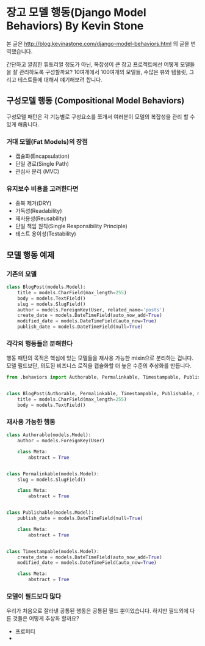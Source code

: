 # 장고 모델 행동(Django Model Behaviors) By Kevin Stone
본 글은 http://blog.kevinastone.com/django-model-behaviors.html 의 글을 번역했습니다.

간단하고 깔끔한 튜토리얼 정도가 아닌, 복잡성이 큰 장고 프로젝트에선 어떻게 모델들을 잘 관리하도록 구성할까요? 10여개에서 100여개의 모델들, 수많은 뷰와 템플릿, 그리고 테스트들에 대해서 얘기해보려 합니다.

## 구성모델 행동 (Compositional Model Behaviors)
구성모델 패턴은 각 기능별로 구성요소를 쪼개서 여러분이 모델의 복잡성을 관리 할 수 있게 해줍니다.

### 거대 모델(Fat Models)의 장점
- 캡슐화(Encapsulation)
- 단일 경로(Single Path)
- 관심사 분리 (MVC)

### 유지보수 비용을 고려한다면
- 중복 제거(DRY)
- 가독성(Readability)
- 재사용성(Reusability)
- 단일 책임 원칙(Single Responsibility Principle)
- 테스트 용이성(Testability)

## 모델 행동 예제
### 기존의 모델
```python
class BlogPost(models.Model):
    title = models.CharField(max_length=255)
    body = models.TextField()
    slug = models.SlugField()
    author = models.ForeignKey(User, related_name='posts')
    create_date = models.DateTimeField(auto_now_add=True)
    modified_date = models.DateTimeField(auto_now=True)
    publish_date = models.DateTimeField(null=True)
```

### 각각의 행동들은 분해한다
행동 패턴의 목적은 핵심에 있는 모델들을 재사용 가능한 mixin으로 분리하는 겁니다. 모델 필드보단, 의도된 비즈니스 로직을 캡슐화할 더 높은 수준의 추상화를 만듭니다.
```python
from .behaviors import Authorable, Permalinkable, Timestampable, Publishable


class BlogPost(Authorable, Permalinkable, Timestampable, Publishable, models.Model):
    title = models.CharField(max_length=255)
    body = models.TextField()
```

### 재사용 가능한 행동
```python
class Authorable(models.Model):
    author = models.ForeignKey(User)

    class Meta:
        abstract = True


class Permalinkable(models.Model):
    slug = models.SlugField()

    class Meta:
        abstract = True


class Publishable(models.Model):
    publish_date = models.DateTimeField(null=True)

    class Meta:
        abstract = True


class Timestampable(models.Model):
    create_date = models.DateTimeField(auto_now_add=True)
    modified_date = models.DateTimeField(auto_now=True)

    class Meta:
        abstract = True
```

### 모델이 필드보다 많다
우리가 처음으로 잘라낸 공통된 행동은 공통된 필드 뿐이었습니다. 하지만 필드외에 다른 것들은 어떻게 추상화 할까요?
 - 프로퍼티
 - 


